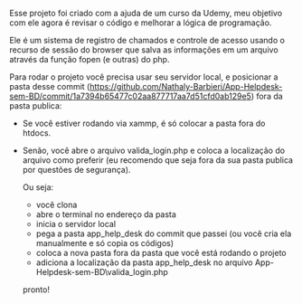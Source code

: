 Esse projeto foi criado com a ajuda de um curso da Udemy, meu objetivo com ele agora é revisar o código e melhorar a lógica de programação.

Ele é um sistema de registro de chamados e controle de acesso usando o recurso de sessão do browser que salva as informações em um arquivo através da função fopen (e outras) do php.

Para rodar o projeto você precisa usar seu servidor local, e posicionar a pasta desse commit (https://github.com/Nathaly-Barbieri/App-Helpdesk-sem-BD/commit/1a7394b65477c02aa877717aa7d51cfd0ab129e5) fora da pasta publica:

+ Se você estiver rodando via xammp, é só colocar a pasta fora do htdocs.
+ Senão, você abre o arquivo valida_login.php e coloca a localização do arquivo como preferir (eu recomendo que seja fora da sua pasta publica por questões de segurança).

  Ou seja:

  + você clona
  + abre o terminal no endereço da pasta
  + inicia o servidor local
  + pega a pasta app_help_desk do commit que passei (ou você cria ela manualmente e só copia os códigos)
  + coloca a nova pasta fora da pasta que você está rodando o projeto
  + adiciona a localização da pasta app_help_desk no arquivo App-Helpdesk-sem-BD\valida_login.php

  pronto!
